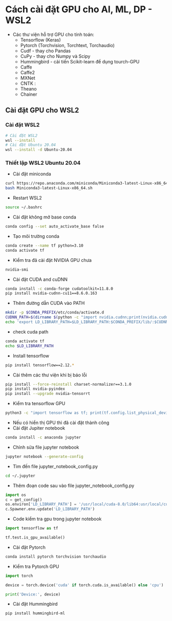 # Cách cài đặt GPU cho AI, ML, DP  - WSL2
- Các thư viện hỗ trợ GPU cho tính toán:
  - Tensorflow (Keras)
  - Pytorch (Torchvision, Torchtext, Torchaudio)
  - Cudf - thay cho Pandas
  - CuPy - thay cho Numpy và Scipy
  - Hummingbird - cải tiến Scikit-learn để dụng tourch-GPU
  - Caffe
  - Caffe2
  - MXNet
  - CNTK : 
  - Theano
  - Chainer

## Cài đặt GPU cho WSL2
### Cài đặt WSL2
```bash
# Cài đặt WSL2
wsl --install
# Cài đặt Ubuntu 20.04
wsl --install -d Ubuntu-20.04
```

### Thiết lập WSL2 Ubuntu 20.04
- Cài đặt miniconda
```bash
curl https://repo.anaconda.com/miniconda/Miniconda3-latest-Linux-x86_64.sh -o Miniconda3-latest-Linux-x86_64.sh
bash Miniconda3-latest-Linux-x86_64.sh
```

- Restart WSL2
```bash
source ~/.bashrc
```

- Cài đặt không mở base conda
```bash
conda config --set auto_activate_base false
```

- Tạo môi trường conda
```bash
conda create --name tf python=3.10
conda activate tf
```
- Kiểm tra đã cài đặt NVIDIA GPU chưa
```bash
nvidia-smi
```


- Cài đặt CUDA and cuDNN
```bash
conda install -c conda-forge cudatoolkit=11.8.0
pip install nvidia-cudnn-cu11==8.6.0.163
```

- Thêm đường dẫn CUDA vào PATH

[//]: # (&#40;export PATH=/usr/local/cuda-11.8/bin${PATH:+:${PATH}}&#41;)

[//]: # (&#40;export LD_LIBRARY_PATH=/usr/local/cuda-11.8/lib64${LD_LIBRARY_PATH:+:${LD_LIBRARY_PATH}}&#41;)
```bash
mkdir -p $CONDA_PREFIX/etc/conda/activate.d
CUDNN_PATH=$(dirname $(python -c "import nvidia.cudnn;print(nvidia.cudnn.__file__)"))
echo 'export LD_LIBRARY_PATH=$LD_LIBRARY_PATH:$CONDA_PREFIX/lib/:$CUDNN_PATH/lib' > $CONDA_PREFIX/etc/conda/activate.d/env_vars.sh
```
- check cuda path
```bash
conda activate tf
echo $LD_LIBRARY_PATH
```

- Install tensorflow
```bash
pip install tensorflow==2.12.*
```
- Cài thêm các thư viện khi bị báo lỗi
```bash
pip install --force-reinstall charset-normalizer==3.1.0
pip install nvidia-pyindex
pip install --upgrade nvidia-tensorrt
```

- Kiểm tra tensorflow GPU
```bash
python3 -c "import tensorflow as tf; print(tf.config.list_physical_devices('GPU'))"
```
- Nếu có hiển thị GPU thì đã cài đặt thành công
- Cài đặt Jupiter notebook

```bash
conda install -c anaconda jupyter
```
 - Chỉnh sửa file jupyter notebook
```bash
jupyter notebook --generate-config
```
 - Tìm đến file jupyter_notebook_config.py
```bash
cd ~/.jupyter
```
 - Thêm đoạn code sau vào file jupyter_notebook_config.py
```python
import os
c = get_config()
os.environ['LD_LIBRARY_PATH'] = '/usr/local/cuda-8.0/lib64:usr/local/cuda-8.0/lib64/libcudart.so.8.0'
c.Spawner.env.update('LD_LIBRARY_PATH')
```

 - Code kiểm tra gpu trong jupyter notebook
```python
import tensorflow as tf

tf.test.is_gpu_available()
```

- Cài đặt Pytorch
```bash
conda install pytorch torchvision torchaudio
```
- Kiểm tra Pytorch GPU
```python
import torch

device = torch.device('cuda' if torch.cuda.is_available() else 'cpu')

print('Device:', device)
```

- Cài đặt Hummingbird
```bash
pip install hummingbird-ml
```




